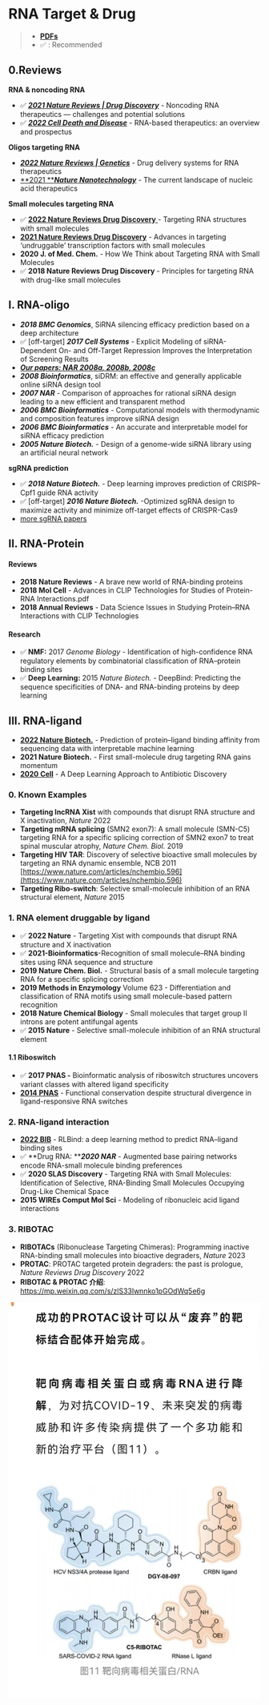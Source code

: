 # RNA Target & Drug

> * [**PDFs**](../)
> * ✅ : Recommended

## 0.Reviews

**RNA & noncoding RNA**

* ✅ [_**2021 Nature Reviews | Drug Discovery**_](https://www.nature.com/articles/s41573-021-00219-z) - Noncoding RNA therapeutics — challenges and potential solutions&#x20;
* ✅ [_**2022 Cell Death and Disease**_](https://www.nature.com/articles/s41419-022-05075-2) - RNA-based therapeutics: an overview and prospectus

**Oligos targeting RNA**

* [_**2022 Nature Reviews | Genetics**_](https://www.nature.com/articles/s41576-021-00439-4) - Drug delivery systems for RNA therapeutics
* [**2021 **_**Nature Nanotechnology**_](https://www.nature.com/articles/s41565-021-00898-0) -  The current landscape of nucleic acid therapeutics

**Small molecules targeting RNA**

* ✅ [**2022 Nature Reviews Drug Discovery** ](https://doi.org/10.1038/s41573-022-00521-4)- Targeting RNA structures with small molecules
* [**2021 Nature Reviews Drug Discovery**](https://www.nature.com/articles/s41573-021-00199-0) - Advances in targeting ‘undruggable’ transcription factors with small molecules
* **2020 J. of Med. Chem.** - How We Think about Targeting RNA with Small Molecules
* ✅ **2018 Nature Reviews Drug Discovery** - Principles for targeting RNA with drug-like small molecules



## I. RNA-oligo

* _**2018 BMC Genomics**_, SiRNA silencing efficacy prediction based on a deep architecture&#x20;
* ✅ \[off-target] _**2017 Cell Systems**_ - Explicit Modeling of siRNA-Dependent On- and Off-Target Repression Improves the Interpretation of Screening Results
* [_**Our papers: NAR 2008a, 2008b, 2008c**_](https://www.ncrnalab.org/publications/pub.html#ii-2-sirnashrna-targeting-rna)
* _**2008 Bioinformatics**_, siDRM: an effective and generally applicable online siRNA design tool
* _**2007 NAR**_ - Comparison of approaches for rational siRNA design leading to a new efficient and transparent method
* _**2006 BMC Bioinformatics**_  - Computational models with thermodynamic and composition features improve siRNA design
* _**2006 BMC Bioinformatics**_ - An accurate and interpretable model for siRNA efficacy prediction
* _**2005 Nature Biotech.**_ - Design of a genome-wide siRNA library using an artificial neural network

**sgRNA prediction**

* ✅ _**2018 Nature Biotech.**_ - Deep learning improves prediction of CRISPR–Cpf1 guide RNA activity
* ✅ \[off-target] _**2016 Nature Biotech.**_ -Optimized sgRNA design to maximize activity and minimize off-target effects of CRISPR-Cas9
* [more sgRNA papers](https://portals.broadinstitute.org/gppx/crispick/public/faq)&#x20;

## II. RNA-Protein

#### **Reviews**

* **2018 Nature Reviews** - A brave new world of RNA-binding proteins
* **2018 Mol Cell** - Advances in CLIP Technologies for Studies of Protein-RNA Interactions.pdf
* **2018 Annual Reviews** - Data Science Issues in Studying Protein–RNA Interactions with CLIP Technologies&#x20;

#### **Research**

* ✅ **NMF:** 2017 _Genome Biology_ - Identification of high-confidence RNA regulatory elements by combinatorial classification of RNA–protein binding sites
* ✅ **Deep Learning:** 2015 _Nature Biotech._ - DeepBind: Predicting the sequence specificities of DNA- and RNA-binding proteins by deep learning



## III. RNA-ligand

* [**2022 Nature Biotech.**](https://doi.org/10.1038/s41587-022-01307-0) - Prediction of protein–ligand binding affinity from sequencing data with interpretable machine learning
* **2021 Nature Biotech.** - First small-molecule drug targeting RNA gains momentum
* [**2020 Cell**](https://www.sciencedirect.com/science/article/pii/S0092867420301021#!) - A Deep Learning Approach to Antibiotic Discovery

### 0. Known Examples

* **Targeting lncRNA Xist** with compounds that disrupt RNA structure and X inactivation,  _Nature_ 2022
* **Targeting mRNA splicing** (SMN2 exon7): A small molecule (SMN-C5) targeting RNA for a specific splicing correction of SMN2 exon7 to treat spinal muscular atrophy,  _Nature Chem. Biol._ 2019
* **Targeting HIV TAR**: Discovery of selective bioactive small molecules by targeting an RNA dynamic ensemble, NCB 2011 [https://www.nature.com/articles/nchembio.596](https://www.nature.com/articles/nchembio.596)
* **Targeting Ribo-switch**: Selective small-molecule inhibition of an RNA structural element, _Nature_ 2015

### 1. RNA element druggable by ligand

* ✅ **2022 Nature** - Targeting Xist with compounds that disrupt RNA structure and X inactivation
* ✅ **2021-Bioinformatics**-Recognition of small molecule–RNA binding sites using RNA sequence and structure
* **2019 Nature Chem. Biol.** - Structural basis of a small molecule targeting RNA for a specific splicing correction
* **2019 Methods in Enzymology** Volume 623 - Differentiation and classification of RNA motifs using small molecule-based pattern recognition
* **2018 Nature Chemical Biology** - Small molecules that target group II introns are potent antifungal agents
* ✅  **2015 Nature** - Selective small-molecule inhibition of an RNA structural element

#### 1.1 Riboswitch

* ✅  **2017 PNAS -** Bioinformatic analysis of riboswitch structures uncovers variant classes with altered ligand specificity
* [**2014 PNAS**](https://www.pnas.org/cgi/doi/10.1073/pnas.1414678111) - Functional conservation despite structural divergence in ligand-responsive RNA switches

### 2. RNA-ligand interaction

* [**2022 BIB**](https://academic.oup.com/bib/advance-article-abstract/doi/10.1093/bib/bbac486/6832814?redirectedFrom=fulltext) - RLBind: a deep learning method to predict RNA–ligand binding sites
* ✅  **Drug RNA: **_**2020 NAR**_ - Augmented base pairing networks encode RNA-small molecule binding preferences
* ✅  **2020 SLAS Discovery** - Targeting RNA with Small Molecules: Identification of Selective, RNA-Binding Small Molecules Occupying Drug-Like Chemical Space
* **2015 WIREs Comput Mol Sci** - Modeling of ribonucleic acid ligand interactions

### 3. RIBOTAC

* **RIBOTACs** (Ribonuclease Targeting Chimeras): Programming inactive RNA-binding small molecules into bioactive degraders, _Nature_ 2023
* **PROTAC**: PROTAC targeted protein degraders: the past is prologue, _Nature Reviews Drug Discovery_ 2022
* **RIBOTAC & PROTAC 介绍**: https://mp.weixin.qq.com/s/zlS33lwnnko1pGOdWq5e6g

![](../../../.gitbook/assets/EDEA6A20-2913-4A52-9B63-5F231659948B.png)
